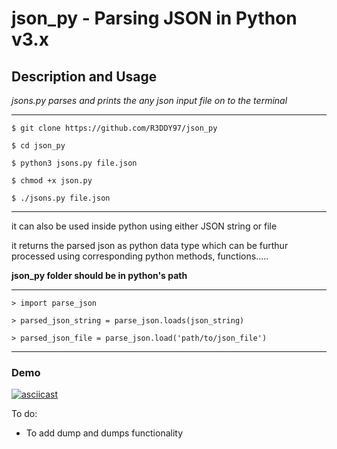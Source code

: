 # json_py - Parsing JSON in Python v3.x

## Description and Usage

*jsons.py parses and prints the any json input file on to the terminal*
***
`$ git clone https://github.com/R3DDY97/json_py`

`$ cd json_py`

`$ python3 jsons.py file.json`

`$ chmod +x json.py`

`$ ./jsons.py file.json`

***


it can also be used inside python using either JSON string or file

it returns the parsed json as python data type which can be furthur  processed using corresponding python methods, functions.....

**json_py folder should be in python's path**

***
`> import parse_json`  

`> parsed_json_string = parse_json.loads(json_string)`

`> parsed_json_file = parse_json.load('path/to/json_file')`

****

 <!-- ![screenshot from 2018-02-28 16-01-36](https://user-images.githubusercontent.com/13858661/36782999-bfbb9b74-1ca0-11e8-9e1e-19beb0c40c2d.png) -->

<!-- https://asciinema.org/a/RACohwtmoJ562nAwzVNDYwWOK
https://asciinema.org/a/ED32eWcXsUo0R11OnHyG00hbt -->


### Demo

[![asciicast](https://asciinema.org/a/RACohwtmoJ562nAwzVNDYwWOK.png)](https://asciinema.org/a/RACohwtmoJ562nAwzVNDYwWOK)



To do:
* To add dump and dumps functionality
